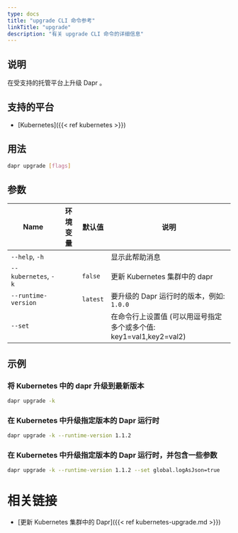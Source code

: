 ```yaml
---
type: docs
title: "upgrade CLI 命令参考"
linkTitle: "upgrade"
description: "有关 upgrade CLI 命令的详细信息"
---
```


## 说明

在受支持的托管平台上升级 Dapr 。

## 支持的平台

- [Kubernetes]({{< ref kubernetes >}})

## 用法
```bash
dapr upgrade [flags]
```

## 参数

| Name                 | 环境变量 | 默认值      | 说明                                            |
| -------------------- | ---- | -------- | --------------------------------------------- |
| `--help`, `-h`       |      |          | 显示此帮助消息                                       |
| `--kubernetes`, `-k` |      | `false`  | 更新 Kubernetes 集群中的 dapr                       |
| `--runtime-version`  |      | `latest` | 要升级的 Dapr 运行时的版本，例如: `1.0.0`                  |
| `--set`              |      |          | 在命令行上设置值 (可以用逗号指定多个或多个值: key1=val1,key2=val2) |

## 示例

### 将 Kubernetes 中的 dapr 升级到最新版本
```bash
dapr upgrade -k
```

### 在 Kubernetes 中升级指定版本的 Dapr 运行时
```bash
dapr upgrade -k --runtime-version 1.1.2
```

### 在 Kubernetes 中升级指定版本的 Dapr 运行时，并包含一些参数
```bash
dapr upgrade -k --runtime-version 1.1.2 --set global.logAsJson=true
```
# 相关链接

- [更新 Kubernetes 集群中的 Dapr]({{< ref kubernetes-upgrade.md >}})
